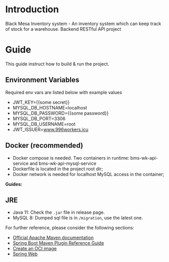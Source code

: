 # Introduction
Black Mesa Inventory system - An inventory system which can keep track of stock for a warehouse. Backend RESTful API project

# Guide
This guide instruct how to build & run the project.

## Environment Variables
Required env vars are listed below with example values
- JWT_KEY={{some secret}}
- MYSQL_DB_HOSTNAME=localhost
- MYSQL_DB_PASSWORD={{some password}}
- MYSQL_DB_PORT=3306
- MYSQL_DB_USERNAME=root
- JWT_ISSUER=www.996workers.icu

## Docker (recommended)
- Docker compose is needed. Two containers in runtime: bms-wk-api-service and bms-wk-api-mysql-service
- Dockerfile is located in the project root dir;
- Docker network is needed for localhost MySQL access in the container;

**Guides:**

## JRE
- Java 11: Check the `.jar` file in release page.
- MySQL 8: Dumped sql file is in `/migration`, use the latest one.

For further reference, please consider the following sections:

* [Official Apache Maven documentation](https://maven.apache.org/guides/index.html)
* [Spring Boot Maven Plugin Reference Guide](https://docs.spring.io/spring-boot/docs/2.7.8/maven-plugin/reference/html/)
* [Create an OCI image](https://docs.spring.io/spring-boot/docs/2.7.8/maven-plugin/reference/html/#build-image)
* [Spring Web](https://docs.spring.io/spring-boot/docs/2.7.8/reference/htmlsingle/#web)

